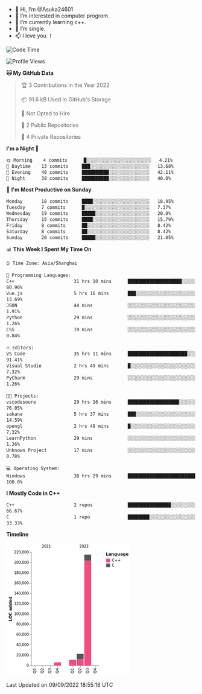 - 👋 Hi, I’m @Asuka24601
- 👀 I’m interested in computer progrom.
- 🌱 I’m currently learning c++.
- 💞️ I’m single.
- 📫 I love you ！

<!--START_SECTION:waka-->
![Code Time](http://img.shields.io/badge/Code%20Time-129%20hrs%2046%20mins-blue)

![Profile Views](http://img.shields.io/badge/Profile%20Views-1-blue)

**🐱 My GitHub Data** 

> 🏆 3 Contributions in the Year 2022
 > 
> 📦 91.6 kB Used in GitHub's Storage 
 > 
> 🚫 Not Opted to Hire
 > 
> 📜 2 Public Repositories 
 > 
> 🔑 4 Private Repositories  
 > 
**I'm a Night 🦉** 

```text
🌞 Morning    4 commits      █░░░░░░░░░░░░░░░░░░░░░░░░   4.21% 
🌆 Daytime    13 commits     ███░░░░░░░░░░░░░░░░░░░░░░   13.68% 
🌃 Evening    40 commits     ██████████░░░░░░░░░░░░░░░   42.11% 
🌙 Night      38 commits     ██████████░░░░░░░░░░░░░░░   40.0%

```
📅 **I'm Most Productive on Sunday** 

```text
Monday       18 commits     ████░░░░░░░░░░░░░░░░░░░░░   18.95% 
Tuesday      7 commits      █░░░░░░░░░░░░░░░░░░░░░░░░   7.37% 
Wednesday    19 commits     █████░░░░░░░░░░░░░░░░░░░░   20.0% 
Thursday     15 commits     ████░░░░░░░░░░░░░░░░░░░░░   15.79% 
Friday       8 commits      ██░░░░░░░░░░░░░░░░░░░░░░░   8.42% 
Saturday     8 commits      ██░░░░░░░░░░░░░░░░░░░░░░░   8.42% 
Sunday       20 commits     █████░░░░░░░░░░░░░░░░░░░░   21.05%

```


📊 **This Week I Spent My Time On** 

```text
⌚︎ Time Zone: Asia/Shanghai

💬 Programming Languages: 
C++                      31 hrs 10 mins      ████████████████████░░░░░   80.96% 
Vue.js                   5 hrs 16 mins       ███░░░░░░░░░░░░░░░░░░░░░░   13.69% 
JSON                     44 mins             ░░░░░░░░░░░░░░░░░░░░░░░░░   1.91% 
Python                   29 mins             ░░░░░░░░░░░░░░░░░░░░░░░░░   1.26% 
CSS                      19 mins             ░░░░░░░░░░░░░░░░░░░░░░░░░   0.84%

🔥 Editors: 
VS Code                  35 hrs 11 mins      ██████████████████████░░░   91.41% 
Visual Studio            2 hrs 49 mins       █░░░░░░░░░░░░░░░░░░░░░░░░   7.32% 
PyCharm                  29 mins             ░░░░░░░░░░░░░░░░░░░░░░░░░   1.26%

🐱‍💻 Projects: 
vscodesoure              29 hrs 16 mins      ███████████████████░░░░░░   76.05% 
sakana                   5 hrs 37 mins       ███░░░░░░░░░░░░░░░░░░░░░░   14.59% 
opengl                   2 hrs 49 mins       █░░░░░░░░░░░░░░░░░░░░░░░░   7.32% 
LearnPython              29 mins             ░░░░░░░░░░░░░░░░░░░░░░░░░   1.26% 
Unknown Project          17 mins             ░░░░░░░░░░░░░░░░░░░░░░░░░   0.78%

💻 Operating System: 
Windows                  38 hrs 29 mins      █████████████████████████   100.0%

```

**I Mostly Code in C++** 

```text
C++                      2 repos             ████████████████░░░░░░░░░   66.67% 
C                        1 repo              ████████░░░░░░░░░░░░░░░░░   33.33%

```


**Timeline**

![Chart not found](https://raw.githubusercontent.com/Asuka24601/Asuka24601/main/charts/bar_graph.png) 


 Last Updated on 09/09/2022 18:55:18 UTC
<!--END_SECTION:waka-->
